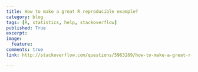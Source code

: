 ```yaml
---
title: How to make a great R reproducible example?
category: blog
tags: [R, statistics, help, stackoverflow]
published: True
excerpt: 
image: 
  feature:
comments: true
link: http://stackoverflow.com/questions/5963269/how-to-make-a-great-r-reproducible-example?rq=1

---
```


